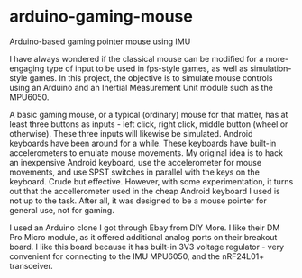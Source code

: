 # arduino-gaming-mouse
Arduino-based gaming pointer mouse using IMU

I have always wondered if the classical mouse can be modified for a more-engaging type of input to be used in fps-style games, as well as simulation-style games. In this project, the objective is to simulate mouse controls using an Arduino and an Inertial Measurement Unit module such as the MPU6050. 

A basic gaming mouse, or a typical (ordinary) mouse for that matter, has at least three buttons as inputs - left click, right click, middle button (wheel or otherwise). These three inputs will likewise be simulated. Android keyboards have been around for a while. These keyboards have built-in accelerometers to emulate mouse movements. My original idea is to hack an inexpensive Android keyboard, use the accelerometer for mouse movements, and use SPST switches in parallel with the keys on the keyboard. Crude but effective. However, with some experimentation, it turns out that the accellerometer used in the cheap Android keyboard I used is not up to the task. After all, it was designed to be a mouse pointer for general use, not for gaming.

I used an Arduino clone I got through Ebay from DIY More. I like their DM Pro Micro module, as it offered additional analog ports on their breakout board. I like this board because it has built-in 3V3 voltage regulator - very convenient for connecting to the IMU MPU6050, and the nRF24L01+ transceiver.


